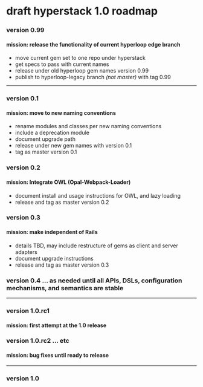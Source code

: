 # draft hyperstack 1.0 roadmap

### version 0.99

#### mission:  release the functionality of current hyperloop edge branch

+ move current gem set to one repo under hyperstack
+ get specs to pass with current names
+ release under old hyperloop gem names version 0.99
+ publish to hyperloop-legacy branch *(not master)* with tag 0.99

------

### version 0.1

#### mission: move to new naming conventions

+ rename modules and classes per new naming conventions
+ include a deprecation module
+ document upgrade path
+ release under new gem names with version 0.1
+ tag as master version  0.1

### version 0.2

#### mission:  Integrate OWL (Opal-Webpack-Loader)

+ document install and usage instructions for OWL, and lazy loading
+ release and tag as master version 0.2

### version 0.3

#### mission: make independent of Rails

+ details TBD, may include restructure of gems as client and server adapters
+ document upgrade instructions
+ release and tag as master version 0.3

### version 0.4 ... as needed until all APIs, DSLs, configuration mechanisms, and semantics are stable

------

### version 1.0.rc1

#### mission: first attempt at the 1.0 release

### version 1.0.rc2 … etc

#### mission: bug fixes until ready to release

------

### version 1.0

